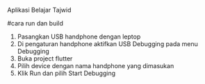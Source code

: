 Aplikasi Belajar Tajwid

#cara run dan build

1. Pasangkan USB handphone dengan leptop
2. Di pengaturan handphone aktifkan USB Debugging pada menu Debugging
3. Buka project flutter
4. Pilih device dengan nama handphone yang dimasukan
5. Klik Run dan pilih Start Debugging 


